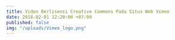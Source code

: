 ```yaml
---
title: Video Berlisensi Creative Commons Pada Situs Web Vimeo
date: 2018-02-01 12:29:00 +07:00
published: false
img: "/uploads/Vimeo_logo.png"
---
```


